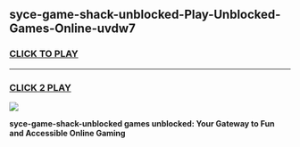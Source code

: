 
## syce-game-shack-unblocked-Play-Unblocked-Games-Online-uvdw7
<h3>
<a href="https://premium76.site?title=syce-game-shack-unblocked&ref=25A">CLICK TO PLAY</a></h3>
<hr>

<h3>
<a href="https://premium76.site?title=syce-game-shack-unblocked&ref=25A">CLICK 2 PLAY</a>
  
</h3>

<a href="https://premium76.site?title=syce-game-shack-unblocked&ref=25A"><img src="https://clearcache.store/games.png"></a>


**syce-game-shack-unblocked games unblocked: Your Gateway to Fun and Accessible Online Gaming**
